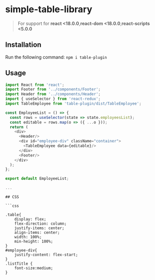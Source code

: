 # simple-table-library

> For support for **react <18.0.0**,**react-dom <18.0.0**,**react-scripts <5.0.0**


## Installation
Run the following command:
`npm i table-plugin`

## Usage

```js
import React from 'react';
import Footer from '../components/Footer';
import Header from '../components/Header';
import { useSelector } from 'react-redux';
import TableEmployee from 'table-plugin/dist/TableEmployee';

const EmployeeList = () => {
  const rows = useSelector(state => state.employeesList);
  const editable = rows.map(o => ({ ...o }));
  return (
    <div>
      <Header/>
      <div id="employee-div" className="container">
        <TableEmployee data={editable}/>
      </div>
      <Footer/>
    </div>
  );
};

export default EmployeeList;

...
```

```
## CSS

```css

.table{
    display: flex;
    flex-direction: column;
    justify-items: center;
    align-items: center;
    width: 100%;
    min-height: 100%;  
}
#employee-div{
    justify-content: flex-start;
}
.listTitle {
    font-size:medium;
}
